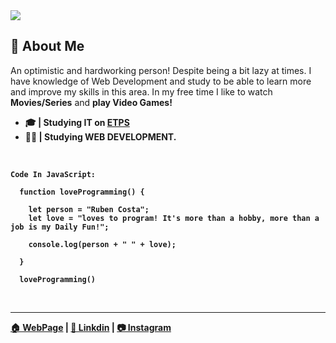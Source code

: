 <img src="[https://media.licdn.com/dms/image/D4D16AQFuvq2WraRFIA/profile-displaybackgroundimage-shrink_350_1400/0/1683796189327?e=1690416000&v=beta&t=tFKm726iBiM0B3XHUa-mevxSUVUg0beTl-e8g_uUXpM](https://media.licdn.com/dms/image/D4D16AQGsXHTyFFtdlw/profile-displaybackgroundimage-shrink_350_1400/0/1710188929221?e=1715817600&v=beta&t=FLEbi0twuxnrAiF5Lt9dP-BdkMQyWiLelHBDvyCBdFw)">

## 💭 About Me

<p>An optimistic and hardworking person! Despite being a bit lazy at times. I have knowledge of Web Development and study to be able to learn more and improve my skills in this area. In my free time I like to watch <b>Movies/Series</b> and <b>play Video Games!</bold></p>

- 🎓 | Studying IT on [ETPS](https://www.etps.pt/)
- 👨‍💻 | Studying **WEB DEVELOPMENT**.

<br>

```
Code In JavaScript:

  function loveProgramming() {

    let person = "Ruben Costa";
    let love = "loves to program! It's more than a hobby, more than a job is my Daily Fun!";
  
    console.log(person + " " + love);

  }
  
  loveProgramming()
```
<br>

<hr></hr>

[🏠 WebPage](https://ice-san.github.io/my-portfolio/) | [💼 Linkdin](https://www.linkedin.com/in/ruben-costa-0b4633254/) | [📷 Instagram](https://www.instagram.com/rubencosta_2004/)
